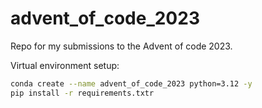 # advent_of_code_2023
Repo for my submissions to the Advent of code 2023.

Virtual environment setup:

```bash
conda create --name advent_of_code_2023 python=3.12 -y
pip install -r requirements.txtr
```
